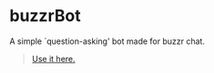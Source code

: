 # buzzrBot
A simple `question-asking' bot made for buzzr chat.
> [Use it here.](http://www.buzzr.com.br/chat.html)
